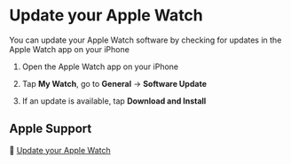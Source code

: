 # Update your Apple Watch

You can update your Apple Watch software by checking for updates in the Apple Watch app on your iPhone

1. Open the Apple Watch app on your iPhone

2. Tap **My Watch**, go to **General** → **Software Update**

3. If an update is available, tap **Download and Install**

## Apple Support

:link: [Update your Apple Watch](https://support.apple.com/en-us/HT204641)
